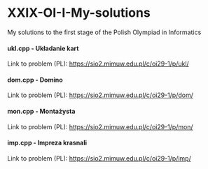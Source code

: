 # XXIX-OI-I-My-solutions

My solutions to the first stage of the Polish Olympiad in Informatics

#### ukl.cpp - Układanie kart
   Link to problem (PL): https://sio2.mimuw.edu.pl/c/oi29-1/p/ukl/
   
#### dom.cpp - Domino
   Link to problem (PL): https://sio2.mimuw.edu.pl/c/oi29-1/p/dom/
   
#### mon.cpp - Montażysta
   Link to problem (PL): https://sio2.mimuw.edu.pl/c/oi29-1/p/mon/
   
#### imp.cpp - Impreza krasnali
   Link to problem (PL): https://sio2.mimuw.edu.pl/c/oi29-1/p/imp/
